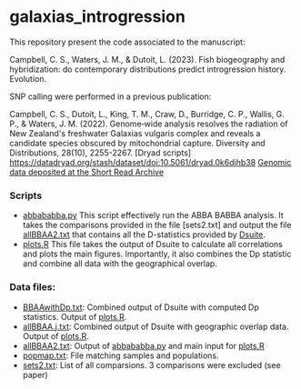 # galaxias_introgression

This repository present the code associated to the manuscript:

Campbell, C. S.,  Waters, J. M., & Dutoit, L. (2023). Fish biogeography and hybridization: do contemporary distributions predict introgression history. Evolution.

SNP calling were performed in a previous publication:

Campbell, C. S., Dutoit, L., King, T. M., Craw, D., Burridge, C. P., Wallis, G. P., & Waters, J. M. (2022). Genome‐wide analysis resolves the radiation of New Zealand's freshwater Galaxias vulgaris complex and reveals a candidate species obscured by mitochondrial capture. Diversity and Distributions, 28(10), 2255-2267. [Dryad scripts] https://datadryad.org/stash/dataset/doi:10.5061/dryad.0k6djhb38 [Genomic data deposited at the Short Read Archive](https://www.ncbi.nlm.nih.gov/bioproject/PRJNA869758)

### Scripts

- [abbababba.py](abbababba.py) This script effectively run the ABBA BABBA analysis. It takes the comparisons provided in the file [sets2.txt] and output the file [allBBAA2.txt](allBBAA2.txt) that contains all the D-statistics provided by [Dsuite](https://github.com/millanek/Dsuite).
- [plots.R](plots.R) This file takes the output of Dsuite to calculate all correlations and plots the main figures. Importantly, it also combines the Dp statistic and combine all data with the geographical overlap. 

### Data files:

- [BBAAwithDp.txt](BBAAwithDp.txt): Combined output of Dsuite with computed Dp statistics. Output of  [plots.R](plots.R).
- [allBBAA.j.txt](allBBAA.j.txt): Combined output of Dsuite with geographic overlap data. Output of  [plots.R](plots.R).
- [allBBAA2.txt](allBBAA2.txt): Output of [abbababba.py](abbababba.py) and main input for [plots.R](plots.R)
- [popmap.txt](popmap.txt): File matching samples and populations.
- [sets2.txt](sets2.txt): List of all comparsions. 3 comparisons were excluded (see paper)


